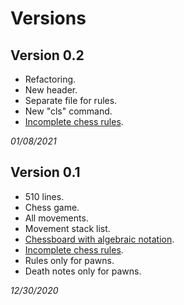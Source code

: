 # Versions
## Version 0.2
* Refactoring.
* New header.
* Separate file for rules.
* New "cls" command.
* [Incomplete chess rules](https://en.wikipedia.org/wiki/Rules_of_chess).

*01/08/2021*
## Version 0.1
* 510 lines.
* Chess game.
* All movements.
* Movement stack list.
* [Chessboard with algebraic notation](https://en.wikipedia.org/wiki/Algebraic_notation_(chess)#:~:text=Algebraic%20notation%20(or%20AN)%20is,books%2C%20magazines%2C%20and%20newspapers.).
* [Incomplete chess rules](https://en.wikipedia.org/wiki/Rules_of_chess).
* Rules only for pawns.
* Death notes only for pawns.

*12/30/2020*
